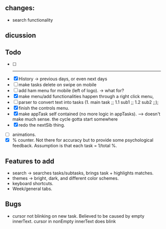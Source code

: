 ## changes:
- search functionality

## dicussion
<!-- - should "failed" state be done away with? Make the "failed" state apply to tasks that are not "done" by the end of the day? -->

## Todo 
- [ ] ---
- [x] History -> previous days, or even next days
- [ ] make tasks delete on swipe on mobile
- [ ] add ham menu for mobile (left of logo). -> what for?
- [x] make menu/add functionalities happen through a right click menu,
- [ ] parser to convert text into tasks (1. main task ;; 1.1 sub1 ;; 1.2 sub2 ;;);
- [x] finish the controls menu.
- [x] make appTask self contained (no more logic in appTasks). --> doesn't make much sense. the cycle gotta start somewhere
- [x] redo the nextSib thing.
<!-- - [ ] expirement with v-once on controls for performance. -->
- [ ] animations.
- [x] % counter. Not there for accuracy but to provide some psychological feedback. Assumption is that each task = 1/total %.

## Features to add
- search -> searches tasks/subtasks, brings task + highlights matches.
- themes -> bright, dark, and different color schemes.
- keyboard shortcuts.
- Week/general tabs.

## Bugs
- cursor not blinking on new task. Believed to be caused by empty innerText. cursor in nonEmpty innerText does blink
<!-- - cursor one letter behind when editing -->
